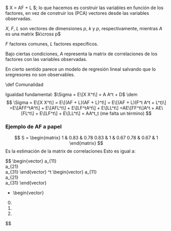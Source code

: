 #

$ X = AF + L $; lo que hacemos es corstruir las variables en función de los factores, en vez de construir los (PCA) vectores desde las variables observadas.

$X$, $F$, $L$ son vectores de dimensiones $p$, $k$ y $p$, respectivamente, mientras $A$ es una matrix $k\cross p$

$F$ factores comunes, $L$ factores específicos.

Bajo ciertas condiciones, $A$ representa la matrix de correlaciones de los factores con las variables observadas.

En cierto sentido parece un modelo de regresión lineal salvando que lo sregresores no son observables.

\def Comunalidad


Igualdad fundamental:
$\Sigma = E\[X X^t\] = A A^t + D$
\dem
$$
\Sigma = E\[X X^t\] = E\[(AF + L)(AF + L)^t\]
= E\[(AF + L)(F^t A^t + L^t)\]
=E\[AFF^tA^t\] + E\[AFL^t\] + E\[LF^tA^t\] + E\[LL^t\]
=AE\[FF^t\]A^t + AE\[FL^t\] + E\[LF^t\] + E\[LL^t\]
= AA^t_t (me falta un término)
$$


### Ejemplo de AF a papel

$$
S = 
\begin{matrix}
1 & 0.83 & 0.78
0.83 & 1 & 0.67
0.78 & 0.67 & 1
\end{matrix}
$$
Es la estimación de la matrix de correlaciones
Esto es igual a:

$$
\begin{vector}
a_{11} \
a_{21} \
a_{31}
\end{vector}
^t
\begin{vector}
a_{11} \
a_{21} \
a_{31}
\end{vector}
 + \begin{vector}
 0.
 0.
 0.
$$
